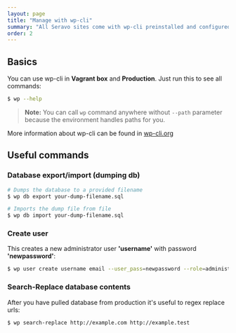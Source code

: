 ```yaml
---
layout: page
title: "Manage with wp-cli"
summary: "All Seravo sites come with wp-cli preinstalled and configured for easier command-line management."
order: 2
---
```


## Basics
You can use wp-cli in **Vagrant box** and **Production**. Just run this to see all commands:

```bash
$ wp --help
```

> **Note:** You can call `wp` command anywhere without `--path` parameter because the environment handles paths for you.

More information about wp-cli can be found in [wp-cli.org](http://wp-cli.org)

## Useful commands

### Database export/import (dumping db)
```bash
# Dumps the database to a provided filename
$ wp db export your-dump-filename.sql

# Imports the dump file from file
$ wp db import your-dump-filename.sql
```

### Create user

This creates a new administrator user **'username'** with password **'newpassword'**:

```bash
$ wp user create username email --user_pass=newpassword --role=administrator
```

### Search-Replace database contents

After you have pulled database from production it's useful to regex replace urls:

```bash
$ wp search-replace http://example.com http://example.test
```
